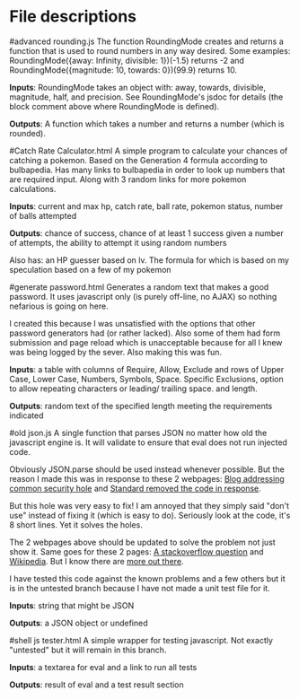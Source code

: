 File descriptions
=================
#advanced rounding.js
The function RoundingMode creates and returns a function that is used to round numbers in any way desired.
Some examples: RoundingMode({away: Infinity, divisible: 1})(-1.5) returns -2 and RoundingMode({magnitude: 10, towards: 0})(99.9) returns 10.

**Inputs**: RoundingMode takes an object with: away, towards, divisible, magnitude, half, and precision.
See RoundingMode's jsdoc for details (the block comment above where RoundingMode is defined).

**Outputs**: A function which takes a number and returns a number (which is rounded).


#Catch Rate Calculator.html
A simple program to calculate your chances of catching a pokemon. Based on the Generation 4 formula according to bulbapedia.
Has many links to bulbapedia in order to look up numbers that are required input. Along with 3 random links for more pokemon calculations.

**Inputs**: current and max hp, catch rate, ball rate, pokemon status, number of balls attempted

**Outputs**: chance of success, chance of at least 1 success given a number of attempts, the ability to attempt it using random numbers

Also has: an HP guesser based on lv. The formula for which is based on my speculation based on a few of my pokemon


#generate password.html
Generates a random text that makes a good password. It uses javascript only (is purely off-line, no AJAX) so nothing nefarious is going on here.

I created this because I was unsatisfied with the options that other password generators had (or rather lacked).
Also some of them had form submission and page reload which is unacceptable because for all I knew was
being logged by the sever. Also making this was fun.

**Inputs**: a table with columns of Require, Allow, Exclude and rows of Upper Case, Lower Case, Numbers, Symbols,
Space. Specific Exclusions, option to allow repeating characters or leading/ trailing space. and length.

**Outputs**: random text of the specified length meeting the requirements indicated


#old json.js
A single function that parses JSON no matter how old the javascript engine is.
It will validate to ensure that eval does not run injected code.

Obviously JSON.parse should be used instead whenever possible.
But the reason I made this was in response to these 2 webpages:
[Blog addressing common security hole](http://blog.mindedsecurity.com/2011/08/ye-olde-crockford-json-regexp-is.html)
and [Standard removed the code in response](http://www.rfc-editor.org/errata_search.php?rfc=4627).

But this hole was very easy to fix!
I am annoyed that they simply said "don't use" instead of fixing it (which is easy to do).
Seriously look at the code, it's 8 short lines. Yet it solves the holes.

The 2 webpages above should be updated to solve the problem not just show it. Same goes for these 2 pages:
[A stackoverflow question](http://stackoverflow.com/questions/6041741/fastest-way-to-check-if-a-string-is-json-in-php/6041857#6041857)
and [Wikipedia](http://en.wikipedia.org/wiki/JSON#JavaScript_eval.28.29).
But I know there are [more out there](https://www.google.com/search?q=%22Eaeflnr-u%22).

I have tested this code against the known problems and a few others but it is in the untested branch because I have
not made a unit test file for it.

**Inputs**: string that might be JSON

**Outputs**: a JSON object or undefined


#shell js tester.html
A simple wrapper for testing javascript. Not exactly "untested" but it will remain in this branch.

**Inputs**: a textarea for eval and a link to run all tests

**Outputs**: result of eval and a test result section
